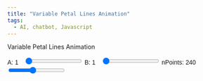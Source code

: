 ```yaml
---
title: "Variable Petal Lines Animation"
tags:
  - AI, chatbot, Javascript
---
```


Variable Petal Lines Animation


<style>
        .controls {
            margin: 10px 0;
            font-family: Arial, sans-serif;
        }
        .controls label {
            margin-right: 10px;
        }
</style>
<div class="controls">
        <label for="freqRange1">A: <span id="freqValue1">1</span></label>
        <input type="range" id="freqRange1" min="1" max="24" step="1" value="1">
        <label for="freqRange2">B: <span id="freqValue2">1</span></label>
        <input type="range" id="freqRange2" min="1" max="24" step="1" value="1">
        <label for="nPointsRange">nPoints: <span id="nPointsValue">240</span></label>
        <input type="range" id="nPointsRange" min="50" max="500" step="10" value="240">
</div>
<canvas id="animationCanvas" width="600" height="600"></canvas>
<script>

        const canvas = document.getElementById('animationCanvas');
        const ctx = canvas.getContext('2d');
        const freqRange1 = document.getElementById('freqRange1');
        const freqValue1 = document.getElementById('freqValue1');
        const freqRange2 = document.getElementById('freqRange2');
        const freqValue2 = document.getElementById('freqValue2');
        const nPointsRange = document.getElementById('nPointsRange');
        const nPointsValue = document.getElementById('nPointsValue');
        
        let FREQ1 = parseInt(freqRange1.value);
        let FREQ2 = parseInt(freqRange2.value);
        let nPoints = parseInt(nPointsRange.value);
        let step = 1;
        let rotationAngle = 0;

        freqRange1.addEventListener('input', () => {
            FREQ1 = parseInt(freqRange1.value);
            freqValue1.textContent = FREQ1;
        });

        freqRange2.addEventListener('input', () => {
            FREQ2 = parseInt(freqRange2.value);
            freqValue2.textContent = FREQ2;
        });

        nPointsRange.addEventListener('input', () => {
            nPoints = parseInt(nPointsRange.value);
            nPointsValue.textContent = nPoints;
        });

        function getPoints() {
            const points = [];
            const centerX = canvas.width / 2;
            const centerY = canvas.height / 2;
            const radius = Math.min(centerX, centerY) * 0.9;

            for (let i = 0; i < nPoints * (FREQ1 * FREQ2); i++) {
                const theta = (2 * Math.PI * i) / nPoints;
                const r = Math.cos(FREQ1 / FREQ2 * theta);
                const x = centerX + radius * r * Math.cos(theta);
                const y = centerY + radius * r * Math.sin(theta);
                points.push({ x, y });
            }

            return points;
        }

        function rotatePoints(points, angle) {
            const rotatedPoints = [];
            const centerX = canvas.width / 2;
            const centerY = canvas.height / 2;
            const rad = angle * (Math.PI / 180);

            for (const point of points) {
                const x = point.x - centerX;
                const y = point.y - centerY;

                const newX = x * Math.cos(rad) - y * Math.sin(rad);
                const newY = x * Math.sin(rad) + y * Math.cos(rad);

                rotatedPoints.push({
                    x: newX + centerX,
                    y: newY + centerY,
                });
            }

            return rotatedPoints;
        }

        function drawPoints(points) {
            ctx.clearRect(0, 0, canvas.width, canvas.height);
            ctx.fillStyle = 'blue';

            for (const point of points) {
                ctx.beginPath();
                ctx.arc(point.x, point.y, 3, 0, 2 * Math.PI);
                ctx.fill();
            }
        }

        function drawLines(points, step) {
            ctx.strokeStyle = 'blue';

            for (let i = 0; i < points.length; i++) {
                const j = (i + step) % points.length;
                ctx.strokeStyle = `hsl(${(i / points.length) * 360}, 100%, 50%)`;
                ctx.beginPath();
                ctx.moveTo(points[i].x, points[i].y);
                ctx.lineTo(points[j].x, points[j].y);
                ctx.stroke();
            }
        }

        function animate() {
            const points = getPoints();
            const rotatedPoints = rotatePoints(points, rotationAngle);
            drawPoints(rotatedPoints);
            drawLines(rotatedPoints, step);

            step = (step % (nPoints - 1)) + 1;
            rotationAngle += 3;

            setTimeout(animate, 200);
        }

        animate();
</script>
